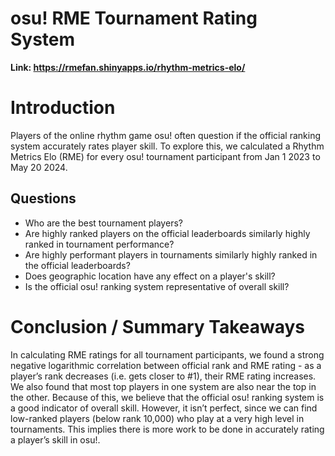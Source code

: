 # osu! RME Tournament Rating System

**Link: https://rmefan.shinyapps.io/rhythm-metrics-elo/**

# Introduction
Players of the online rhythm game osu! often question if the official ranking system accurately rates player skill. To explore this, we calculated a Rhythm Metrics Elo (RME) for every osu! tournament participant from Jan 1 2023 to May 20 2024.

## Questions
- Who are the best tournament players?
- Are highly ranked players on the official leaderboards similarly highly ranked in tournament performance?
- Are highly performant players in tournaments similarly highly ranked in the official leaderboards?
- Does geographic location have any effect on a player's skill?
- Is the official osu! ranking system representative of overall skill?

# Conclusion / Summary Takeaways

In calculating RME ratings for all tournament participants, we found a strong negative logarithmic correlation between official rank and RME rating - as a player’s rank decreases (i.e. gets closer to #1), their RME rating increases. We also found that most top players in one system are also near the top in the other. Because of this, we believe that the official osu! ranking system is a good indicator of overall skill. However, it isn’t perfect, since we can find low-ranked players (below rank 10,000) who play at a very high level in tournaments. This implies there is more work to be done in accurately rating a player’s skill in osu!.